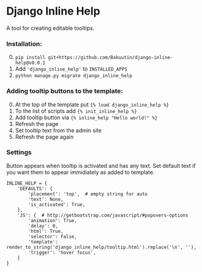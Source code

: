# Django Inline Help

A tool for creating editable tooltips.

### Installation:

0. `pip install git+https://github.com/Bakuutin/django-inline-help@v0.0.1`
1. Add `'django_inline_help'` to `INSTALLED_APPS`
2. `python manage.py migrate django_inline_help`

### Adding tooltip buttons to the template:

0. At the top of the template put `{% load django_inline_help %}`
1. To the list of scripts add `{% init_inline_help %}`
2. Add tooltip button via `{% inline_help "Hello world!" %}`
3. Refresh the page
4. Set tooltip text from the admin site
5. Refresh the page again

### Settings

Button appears when tooltip is activated and has any text. Set default text if you want them to appear immidiately as added to template.

    INLINE_HELP = {
        'DEFAULTS': {
            'placement': 'top',  # empty string for auto
            'text': None,
            'is_activated': True,
        },
        'JS': {  # http://getbootstrap.com/javascript/#popovers-options
            'animation': True,
            'delay': 0,
            'html': True,
            'selector': False,
            'template': render_to_string('django_inline_help/tooltip.html').replace('\n', ''),
            'trigger': 'hover focus',
        }
    }
